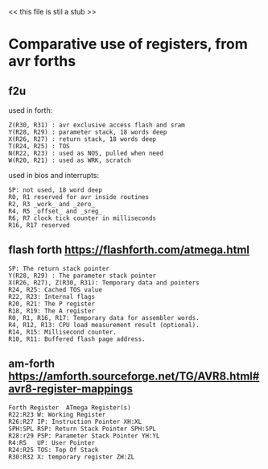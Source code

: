 << this file is stil a stub >>


# Comparative use of registers, from avr forths

## f2u

  used in forth:
  
    Z(R30, R31) : avr exclusive access flash and sram
    Y(R28, R29) : parameter stack, 18 words deep
    X(R26, R27) : return stack, 18 words deep
    T(R24, R25) : TOS 
    N(R22, R23) : used as NOS, pulled when need
    W(R20, R21) : used as WRK, scratch
  
  used in bios and interrupts:
  
    SP: not used, 18 word deep
    R0, R1 reserved for avr inside routines
    R2, R3 _work_ and _zero_
    R4, R5 _offset_ and _sreg_ 
    R6, R7 clock tick counter in milliseconds
    R16, R17 reserved
  
## flash forth https://flashforth.com/atmega.html

    SP: The return stack pointer
    Y(R28, R29) : The parameter stack pointer
    X(R26, R27), Z(R30, R31): Temporary data and pointers
    R24, R25: Cached TOS value
    R22, R23: Internal flags
    R20, R21: The P register
    R18, R19: The A register
    R0, R1, R16, R17: Temporary data for assembler words.
    R4, R12, R13: CPU load measurement result (optional).
    R14, R15: Millisecond counter.
    R10, R11: Buffered flash page address.
    
## am-forth https://amforth.sourceforge.net/TG/AVR8.html#avr8-register-mappings

    Forth Register 	ATmega Register(s)
    R22:R23 W: Working Register 
    R26:R27 IP: Instruction Pointer	XH:XL
    SPH:SPL RSP: Return Stack Pointer SPH:SPL
    R28:r29 PSP: Parameter Stack Pointer YH:YL 
    R4:R5   UP: User Pointer
    R24:R25 TOS: Top Of Stack 
    R30:R32 X: temporary register ZH:ZL

